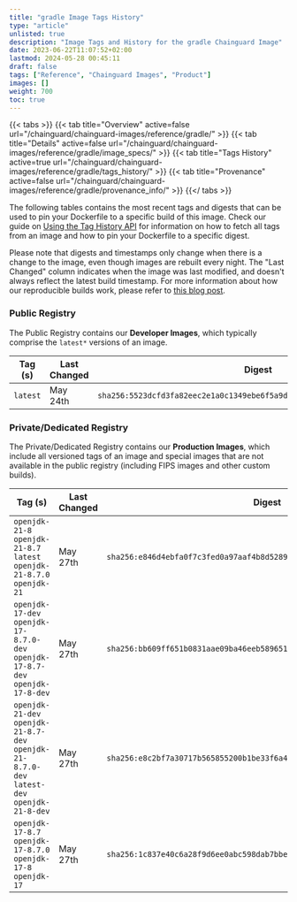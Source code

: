 ```yaml
---
title: "gradle Image Tags History"
type: "article"
unlisted: true
description: "Image Tags and History for the gradle Chainguard Image"
date: 2023-06-22T11:07:52+02:00
lastmod: 2024-05-28 00:45:11
draft: false
tags: ["Reference", "Chainguard Images", "Product"]
images: []
weight: 700
toc: true
---
```


{{< tabs >}}
{{< tab title="Overview" active=false url="/chainguard/chainguard-images/reference/gradle/" >}}
{{< tab title="Details" active=false url="/chainguard/chainguard-images/reference/gradle/image_specs/" >}}
{{< tab title="Tags History" active=true url="/chainguard/chainguard-images/reference/gradle/tags_history/" >}}
{{< tab title="Provenance" active=false url="/chainguard/chainguard-images/reference/gradle/provenance_info/" >}}
{{</ tabs >}}

The following tables contains the most recent tags and digests that can be used to pin your Dockerfile to a specific build of this image. Check our guide on [Using the Tag History API](/chainguard/chainguard-images/using-the-tag-history-api/) for information on how to fetch all tags from an image and how to pin your Dockerfile to a specific digest.

Please note that digests and timestamps only change when there is a change to the image, even though images are rebuilt every night. The "Last Changed" column indicates when the image was last modified, and doesn't always reflect the latest build timestamp. For more information about how our reproducible builds work, please refer to [this blog post](https://www.chainguard.dev/unchained/reproducing-chainguards-reproducible-image-builds).

### Public Registry
The Public Registry contains our **Developer Images**, which typically comprise the `latest*` versions of an image.

| Tag (s)   | Last Changed | Digest                                                                    |
|-----------|--------------|---------------------------------------------------------------------------|
|  `latest` | May 24th     | `sha256:5523dcfd3fa82eec2e1a0c1349ebe6f5a9dc9821a2ccd5c78589f86b8b1c72b5` |


### Private/Dedicated Registry
The Private/Dedicated Registry contains our **Production Images**, which include all versioned tags of an image and special images that are not available in the public registry (including FIPS images and other custom builds).

| Tag (s)                                                                                       | Last Changed | Digest                                                                    |
|-----------------------------------------------------------------------------------------------|--------------|---------------------------------------------------------------------------|
|  `openjdk-21-8` `openjdk-21-8.7` `latest` `openjdk-21-8.7.0` `openjdk-21`                     | May 27th     | `sha256:e846d4ebfa0f7c3fed0a97aaf4b8d52898164b13737b381778888f73c61180e0` |
|  `openjdk-17-dev` `openjdk-17-8.7.0-dev` `openjdk-17-8.7-dev` `openjdk-17-8-dev`              | May 27th     | `sha256:bb609ff651b0831aae09ba46eeb58965192e98436c45182091f149d4b8b9ef53` |
|  `openjdk-21-dev` `openjdk-21-8.7-dev` `openjdk-21-8.7.0-dev` `latest-dev` `openjdk-21-8-dev` | May 27th     | `sha256:e8c2bf7a30717b565855200b1be33f6a469323faa8d632b7465a500529ef593c` |
|  `openjdk-17-8.7` `openjdk-17-8.7.0` `openjdk-17-8` `openjdk-17`                              | May 27th     | `sha256:1c837e40c6a28f9d6ee0abc598dab7bbe938e21adba2afa0c02cbcdffa4d8576` |

